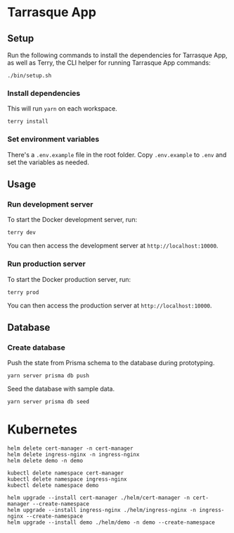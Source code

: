# Tarrasque App

## Setup

Run the following commands to install the dependencies for Tarrasque App, as well as Terry, the CLI helper for running Tarrasque App commands:

    ./bin/setup.sh

### Install dependencies

This will run `yarn` on each workspace.

    terry install

### Set environment variables

There's a `.env.example` file in the root folder. Copy `.env.example` to `.env` and set the variables as needed.

## Usage

### Run development server

To start the Docker development server, run:

    terry dev

You can then access the development server at `http://localhost:10000`.

### Run production server

To start the Docker production server, run:

    terry prod

You can then access the production server at `http://localhost:10000`.

## Database

### Create database

Push the state from Prisma schema to the database during prototyping.

    yarn server prisma db push

Seed the database with sample data.

    yarn server prisma db seed

# Kubernetes

    helm delete cert-manager -n cert-manager
    helm delete ingress-nginx -n ingress-nginx
    helm delete demo -n demo

    kubectl delete namespace cert-manager
    kubectl delete namespace ingress-nginx
    kubectl delete namespace demo

    helm upgrade --install cert-manager ./helm/cert-manager -n cert-manager --create-namespace
    helm upgrade --install ingress-nginx ./helm/ingress-nginx -n ingress-nginx --create-namespace
    helm upgrade --install demo ./helm/demo -n demo --create-namespace
